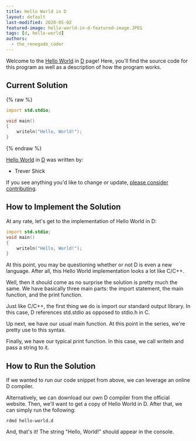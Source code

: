 ```yaml
---
title: Hello World in D
layout: default
last-modified: 2020-05-02
featured-image: hello-world-in-d-featured-image.JPEG
tags: [d, hello-world]
authors:
  - the_renegade_coder
---
```


Welcome to the [Hello World](https://sampleprograms.io/projects/hello-world) in [D](https://sampleprograms.io/languages/d) page! Here, you'll find the source code for this program as well as a description of how the program works.

## Current Solution

{% raw %}

```d
import std.stdio;

void main()
{
	writeln("Hello, World!");
}
```

{% endraw %}

[Hello World](https://sampleprograms.io/projects/hello-world) in [D](https://sampleprograms.io/languages/d) was written by:

- Trever Shick

If you see anything you'd like to change or update, [please consider contributing](https://github.com/TheRenegadeCoder/sample-programs).

## How to Implement the Solution

At any rate, let's get to the implementation of Hello World in D:

```d
import std.stdio;
void main()
{
    writeln("Hello, World!");
}
```

At this point, you may be questioning whether or not D is even a new 
language. After all, this Hello World implementation looks a lot like 
C/C++.

Well, then it should come as no surprise the solution is pretty much 
the same. We have basically three main parts: the import statement, 
the main function, and the print function.

Just like C/C++, the first thing we do is import our standard output 
library. In this case, D references std.stdio as opposed to stdio.h 
in C.

Up next, we have our usual main function. At this point in the series, 
we're pretty use to this syntax.

Finally, we have our typical print function. In this case, we call 
writeln and pass a string to it.


## How to Run the Solution

If we wanted to run our code snippet from above, we can leverage an 
online D compiler.

Alternatively, we can download our own D compiler from the official 
website. Then, we'll want to get a copy of Hello World in D. After 
that, we can simply run the following:

```shell
rdmd hello-world.d
```

And, that's it! The string "Hello, World!" should appear in the console.
